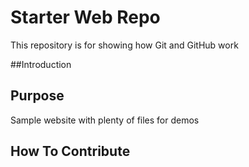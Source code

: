 # Starter Web Repo

This repository is for showing how Git and GitHub work

##Introduction
## Purpose

Sample website with plenty of files for demos

## How To Contribute